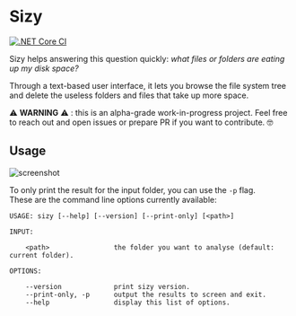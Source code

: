 # Sizy

[![.NET Core CI](https://github.com/pviotti/sizy/workflows/.NET%20Core%20CI/badge.svg)](https://github.com/pviotti/sizy/actions?query=workflow%3A%22.NET+Core+CI%22+branch%3Amaster)

Sizy helps answering this question quickly: *what files or folders are eating up my disk space?*

Through a text-based user interface, it lets you browse the file system tree
and delete the useless folders and files that take up more space.

:warning: **WARNING** :warning: : this is an alpha-grade work-in-progress project.
Feel free to reach out and open issues or prepare PR if you want to
contribute. :nerd_face:

## Usage

![screenshot](https://user-images.githubusercontent.com/1350095/80761044-bd12b680-8b31-11ea-991d-fd54a8ed77fe.png)

To only print the result for the input folder, you can use the `-p` flag.  
These are the command line options currently available:

```
USAGE: sizy [--help] [--version] [--print-only] [<path>]

INPUT:

    <path>                the folder you want to analyse (default: current folder).

OPTIONS:

    --version             print sizy version.
    --print-only, -p      output the results to screen and exit.
    --help                display this list of options.
```
